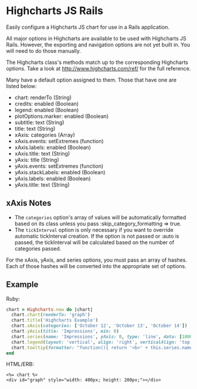 Highcharts JS Rails
===================

Easily configure a Highcharts JS chart for use in a Rails application.

All major options in Highcharts are available to be used with Highcharts JS Rails. However, the exporting and navigation options are not yet built in. You will need to do those manually.

The Highcharts class's methods match up to the corresponding Highcharts options. Take a look at http://www.highcharts.com/ref/ for the full reference.

Many have a default option assigned to them. Those that have one are listed below:

* chart: renderTo (String)
* credits: enabled (Boolean)
* legend: enabled (Boolean)
* plotOptions.marker: enabled (Boolean)
* subtitle: text (String)
* title: text (String)
* xAxis: categories (Array)
* xAxis.events: setExtremes (function)
* xAxis.labels: enabled (Boolean)
* xAxis.title: text (String)
* yAxis: title (String)
* yAxis.events: setExtremes (function)
* yAxis.stackLabels: enabled (Boolean)
* yAxis.labels: enabled (Boolean)
* yAxis.title: text (String)

xAxis Notes
-------

* The `categories` option's array of values will be automatically formatted based on its class unless you pass :skip_category_formatting => true.
* The `tickInterval` option is only necessary if you want to override automatic tickInterval creation. If the option is not passed or :auto is passed, the tickInterval will be calculated based on the number of categories passed.

For the xAxis, yAxis, and series options, you must pass an array of hashes. Each of those hashes will be converted into the appropriate set of options.

Example
--------

Ruby:

```ruby
chart = Highcharts.new do |chart|
  chart.chart(renderTo: 'graph')
  chart.title('Highcharts Example')
  chart.xAxis(categories: ['October 12', 'October 13', 'October 14'])
  chart.yAxis(title: 'Impressions', min: 0)
  chart.series(name: 'Impressions', yAxis: 0, type: 'line', data: [100000, 122000, 127000])
  chart.legend(layout: 'vertical', align: 'right', verticalAlign: 'top', x: -10, y: 100, borderWidth: 0)
  chart.tooltip(formatter: "function(){ return '<b>' + this.series.name + '</b><br/>' + this.x + ': ' + this.y; }")
end
```

HTML/ERB:

```html+erb
<%= chart %>
<div id="graph" style="width: 400px; height: 200px;"></div>
```
